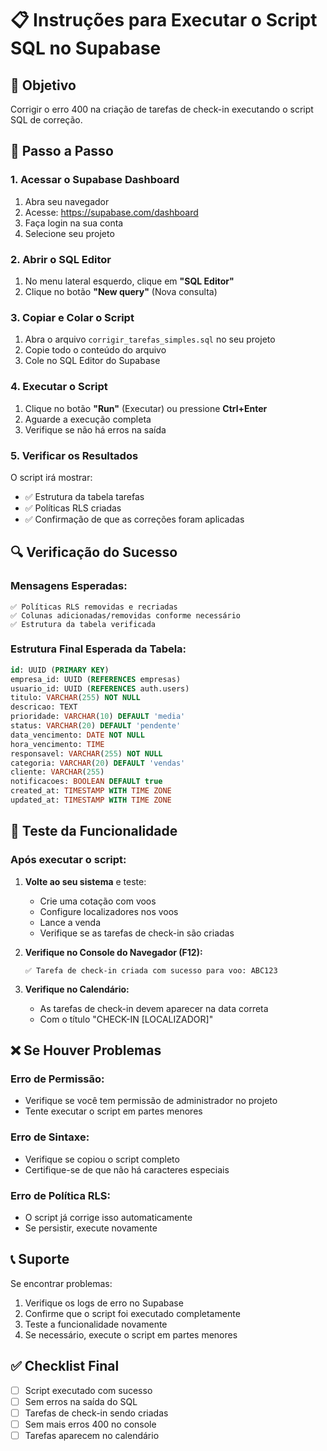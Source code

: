 # 📋 Instruções para Executar o Script SQL no Supabase

## 🎯 Objetivo
Corrigir o erro 400 na criação de tarefas de check-in executando o script SQL de correção.

## 🚀 Passo a Passo

### 1. **Acessar o Supabase Dashboard**
1. Abra seu navegador
2. Acesse: https://supabase.com/dashboard
3. Faça login na sua conta
4. Selecione seu projeto

### 2. **Abrir o SQL Editor**
1. No menu lateral esquerdo, clique em **"SQL Editor"**
2. Clique no botão **"New query"** (Nova consulta)

### 3. **Copiar e Colar o Script**
1. Abra o arquivo `corrigir_tarefas_simples.sql` no seu projeto
2. Copie todo o conteúdo do arquivo
3. Cole no SQL Editor do Supabase

### 4. **Executar o Script**
1. Clique no botão **"Run"** (Executar) ou pressione **Ctrl+Enter**
2. Aguarde a execução completa
3. Verifique se não há erros na saída

### 5. **Verificar os Resultados**
O script irá mostrar:
- ✅ Estrutura da tabela tarefas
- ✅ Políticas RLS criadas
- ✅ Confirmação de que as correções foram aplicadas

## 🔍 Verificação do Sucesso

### **Mensagens Esperadas:**
```
✅ Políticas RLS removidas e recriadas
✅ Colunas adicionadas/removidas conforme necessário
✅ Estrutura da tabela verificada
```

### **Estrutura Final Esperada da Tabela:**
```sql
id: UUID (PRIMARY KEY)
empresa_id: UUID (REFERENCES empresas)
usuario_id: UUID (REFERENCES auth.users)
titulo: VARCHAR(255) NOT NULL
descricao: TEXT
prioridade: VARCHAR(10) DEFAULT 'media'
status: VARCHAR(20) DEFAULT 'pendente'
data_vencimento: DATE NOT NULL
hora_vencimento: TIME
responsavel: VARCHAR(255) NOT NULL
categoria: VARCHAR(20) DEFAULT 'vendas'
cliente: VARCHAR(255)
notificacoes: BOOLEAN DEFAULT true
created_at: TIMESTAMP WITH TIME ZONE
updated_at: TIMESTAMP WITH TIME ZONE
```

## 🧪 Teste da Funcionalidade

### **Após executar o script:**

1. **Volte ao seu sistema** e teste:
   - Crie uma cotação com voos
   - Configure localizadores nos voos
   - Lance a venda
   - Verifique se as tarefas de check-in são criadas

2. **Verifique no Console do Navegador (F12):**
   ```
   ✅ Tarefa de check-in criada com sucesso para voo: ABC123
   ```

3. **Verifique no Calendário:**
   - As tarefas de check-in devem aparecer na data correta
   - Com o título "CHECK-IN [LOCALIZADOR]"

## ❌ Se Houver Problemas

### **Erro de Permissão:**
- Verifique se você tem permissão de administrador no projeto
- Tente executar o script em partes menores

### **Erro de Sintaxe:**
- Verifique se copiou o script completo
- Certifique-se de que não há caracteres especiais

### **Erro de Política RLS:**
- O script já corrige isso automaticamente
- Se persistir, execute novamente

## 📞 Suporte

Se encontrar problemas:
1. Verifique os logs de erro no Supabase
2. Confirme que o script foi executado completamente
3. Teste a funcionalidade novamente
4. Se necessário, execute o script em partes menores

## ✅ Checklist Final

- [ ] Script executado com sucesso
- [ ] Sem erros na saída do SQL
- [ ] Tarefas de check-in sendo criadas
- [ ] Sem mais erros 400 no console
- [ ] Tarefas aparecem no calendário 